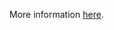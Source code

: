 More information [here](https://docs.prismacloud.io/en/enterprise-edition/policy-reference/azure-policies/azure-general-policies/ensure-that-automatic-os-image-patching-is-enabled-for-virtual-machine-scale-sets).
